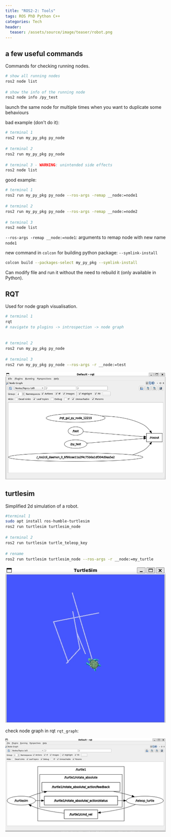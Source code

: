 ```yaml
---
title: "ROS2-2: Tools"
tags: ROS PhD Python C++
categories: Tech
header:
  teaser: /assets/source/image/teaser/robot.png
---
```



## a few useful commands
Commands for checking running nodes.

```bash
# show all running nodes
ros2 node list

# show the info of the running node
ros2 node info /py_test
```

launch the same node for multiple times when you want to duplicate some behaviours

bad example (don't do it): 
```bash
# terminal 1
ros2 run my_py_pkg py_node

# terminal 2
ros2 run my_py_pkg py_node

# terminal 3 - WARNING: unintended side effects
ros2 node list
```


good example:
```bash
# terminal 1
ros2 run my_py_pkg py_node --ros-args -remap __node:=node1

# terminal 2
ros2 run my_py_pkg py_node --ros-args -remap __node:=node2

# terminal 3
ros2 node list
```
`--ros-args -remap __node:=node1`: arguments to remap node with new name `node1`


new command in `colcon` for building python package: `--symlink-install`

```bash
colcon build --packages-select my_py_pkg --symlink-install
```
Can modify file and run it without the need to rebuild it (only available in Python).


## RQT

Used for node graph visualisation.
```bash
# terminal 1
rqt
# navigate to plugins -> introspection -> node graph


# terminal 2
ros2 run my_py_pkg py_node

# terminal 3
ros2 run my_py_pkg py_node --ros-args -r __node:=test
```

![rqt](/assets/source/image/blog/ros2-rqt.png)


## turtlesim

Simplified 2d simulation of a robot.

```bash
#terminal 1
sudo apt install ros-humble-turtlesim
ros2 run turtlesim turtlesim_node

# terminal 2
ros2 run turtlesim turtle_teleop_key

# rename
ros2 run turtlesim turtlesim_node --ros-args -r __node:=my_turtle
```

![rqt](/assets/source/image/blog/ros2-turtlesim.png)

check node graph in rqt `rqt_graph`:

![rqt](/assets/source/image/blog/ros2-rqt-turtlesim.png)


